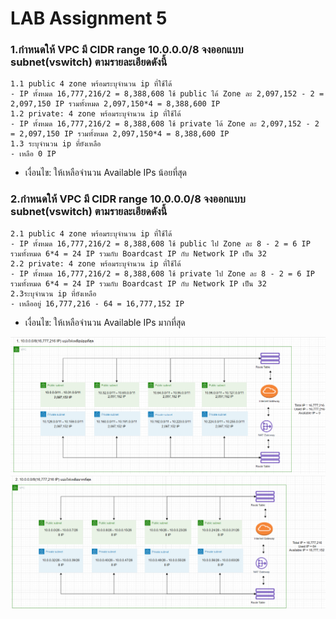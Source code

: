 # **LAB Assignment 5**
### 1.กำหนดให้ VPC มี CIDR range 10.0.0.0/8 จงออกแบบ subnet(vswitch) ตามรายละเอียดดังนี้
    1.1 public 4 zone พร้อมระบุจำนวน ip ที่ใช้ได้
    - IP ทั้งหมด 16,777,216/2 = 8,388,608 ใช้ public ได้ Zone ละ 2,097,152 - 2 = 2,097,150 IP รวมทั้งหมด 2,097,150*4 = 8,388,600 IP
    1.2 private: 4 zone พร้อมระบุจำนวน ip ที่ใช้ได้
    - IP ทั้งหมด 16,777,216/2 = 8,388,608 ใช้ private ได้ Zone ละ 2,097,152 - 2 = 2,097,150 IP รวมทั้งหมด 2,097,150*4 = 8,388,600 IP
    1.3 ระบุจำนวน ip ที่ยังเหลือ
    - เหลือ 0 IP
    
* เงื่อนไข: ให้เหลือจำนวน Available IPs น้อยที่สุด

### 2.กำหนดให้ VPC มี CIDR range 10.0.0.0/8 จงออกแบบ subnet(vswitch) ตามรายละเอียดดังนี้
    2.1 public 4 zone พร้อมระบุจำนวน ip ที่ใช้ได้
    - IP ทั้งหมด 16,777,216/2 = 8,388,608 ใช้ public ไป Zone ละ 8 - 2 = 6 IP รวมทั้งหมด 6*4 = 24 IP รวมกับ Boardcast IP กับ Network IP เป็น 32
    2.2 private: 4 zone พร้อมระบุจำนวน ip ที่ใช้ได้
    - IP ทั้งหมด 16,777,216/2 = 8,388,608 ใช้ private ไป Zone ละ 8 - 2 = 6 IP รวมทั้งหมด 6*4 = 24 IP รวมกับ Boardcast IP กับ Network IP เป็น 32
    2.3ระบุจำนวน ip ที่ยังเหลือ
    - เหลืออยู่ 16,777,216 - 64 = 16,777,152 IP

* เงื่อนไข: ให้เหลือจำนวน Available IPs มากที่สุด

![Alt text](./as-01.png)
![Alt text](./as-02.png)




